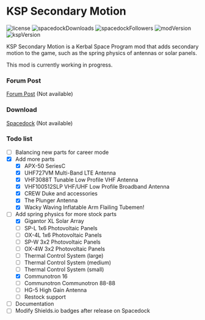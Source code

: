 # KSP Secondary Motion

![license](https://img.shields.io/github/license/Icecovery/KSPSecondaryMotion?style=for-the-badge)
![spacedockDownloads](http://img.shields.io/badge/dynamic/json?style=for-the-badge&?color=66adff&label=downloads&query=%24.downloads&suffix=+&url=https%3A%2F%2Fspacedock.info%2Fapi%2Fmod%2F0000)
![spacedockFollowers](http://img.shields.io/badge/dynamic/json?style=for-the-badge&?color=1ec92a&label=followers&query=%24.followers&suffix=+&url=https%3A%2F%2Fspacedock.info%2Fapi%2Fmod%2F0000)
![modVersion](https://img.shields.io/badge/dynamic/json?style=for-the-badge&?color=f2b02c&label=latest%20version&query=versions%5B%3A1%5D.friendly_version&url=https%3A%2F%2Fspacedock.info%2Fapi%2Fmod%2F0000)
![kspVersion](https://img.shields.io/badge/dynamic/json?style=for-the-badge&?color=c44221&label=Build%20for&prefix=KSP%20&query=versions%5B%3A1%5D.game_version&url=https%3A%2F%2Fspacedock.info%2Fapi%2Fmod%2F0000)

KSP Secondary Motion is a Kerbal Space Program mod that adds secondary motion to the game, such as the spring physics of antennas or solar panels.

This mod is currently working in progress.


### Forum Post

[Forum Post](https://forum.kerbalspaceprogram.com/) (Not available)

### Download

[Spacedock](https://spacedock.info/kerbal-space-program) (Not available)

### Todo list
 - [ ] Balancing new parts for career mode
 - [x] Add more parts
    - [x] APX-50 SeriesC
    - [x] UHF727VM Multi-Band LTE Antenna
    - [x] VHF3088T Tunable Low Profile VHF Antenna
    - [x] VHF100512SLP VHF/UHF Low Profile Broadband Antenna
    - [x] CREW Duke and accessories
    - [x] The Plunger Antenna
    - [x] Wacky Waving Inflatable Arm Flailing Tubemen!
 - [ ] Add spring physics for more stock parts
    - [x] Gigantor XL Solar Array
    - [ ] SP-L 1x6 Photovoltaic Panels
    - [ ] OX-4L 1x6 Photovoltaic Panels
    - [ ] SP-W 3x2 Photovoltaic Panels
    - [ ] OX-4W 3x2 Photovoltaic Panels
    - [ ] Thermal Control System (large)
    - [ ] Thermal Control System (medium)
    - [ ] Thermal Control System (small)
    - [x] Communotron 16
    - [ ] Communotron Communotron 88-88
    - [ ] HG-5 High Gain Antenna
    - [ ] Restock support
 - [ ] Documentation
 - [ ] Modify Shields.io badges after release on Spacedock